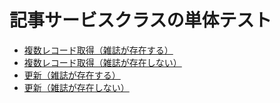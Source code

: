 # 記事サービスクラスの単体テスト

- [複数レコード取得（雑誌が存在する）](ut/service-article/複数レコード取得（雑誌が存在する）.md)
- [複数レコード取得（雑誌が存在しない）](ut/service-article/複数レコード取得（雑誌が存在しない）.md)
- [更新（雑誌が存在する）](ut/service-article/更新（雑誌が存在する）.md)
- [更新（雑誌が存在しない）](ut/service-article/更新（雑誌が存在しない）.md)


